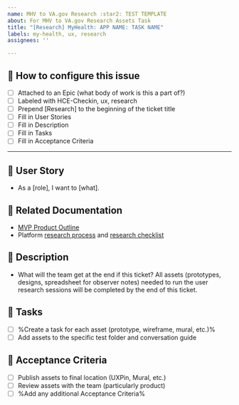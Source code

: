 ```yaml
---
name: MHV to VA.gov Research :star2: TEST TEMPLATE
about: For MHV to VA.gov Research Assets Task
title: "[Research] MyHealth: APP NAME: TASK NAME"
labels: my-health, ux, research
assignees: ''

---
```


## 🌟 How to configure this issue

- [ ] Attached to an Epic (what body of work is this a part of?)
- [ ] Labeled with HCE-Checkin, ux, research
- [ ] Prepend [Research] to the beginning of the ticket title
- [ ] Fill in User Stories
- [ ] Fill in Description
- [ ] Fill in Tasks
- [ ] Fill in Acceptance Criteria
---

## :star2: User Story
- As a [role], I want to [what].

## :star2: Related Documentation
- [MVP Product Outline](https://github.com/department-of-veterans-affairs/va.gov-team/blob/master/products/health-care/checkin/product/product-outline.md)
- Platform [research process](https://depo-platform-documentation.scrollhelp.site/research-design/Research-Overview.1958740385.html) and [research checklist](https://depo-platform-documentation.scrollhelp.site/research-design/Research-Checklist.1958773011.html)

## :star2: Description
- What will the team get at the end if this ticket? All assets (prototypes, designs, spreadsheet for observer notes) needed to run the user research sessions will be completed by the end of this ticket.

## :star2: Tasks
- [ ] %Create a task for each asset (prototype, wireframe, mural, etc.)%
- [ ] Add assets to the specific test folder and conversation guide

## :star2: Acceptance Criteria
- [ ] Publish assets to final location (UXPin, Mural, etc.)
- [ ] Review assets with the team (particularly product)
- [ ] %Add any additional Acceptance Criteria%
